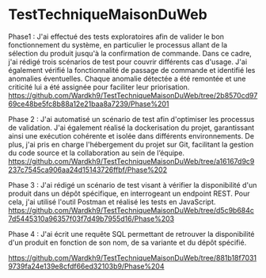 # TestTechniqueMaisonDuWeb
Phase1 :  J'ai effectué des tests exploratoires afin de valider le bon fonctionnement du système, en particulier le processus allant de la sélection du produit jusqu'à la confirmation de commande. Dans ce cadre, j'ai rédigé trois scénarios de test pour couvrir différents cas d'usage. J'ai également vérifié la fonctionnalité de passage de commande et identifié les anomalies éventuelles. Chaque anomalie détectée a été remontée et une criticité lui a été assignée pour faciliter leur priorisation.
https://github.com/Wardkh9/TestTechniqueMaisonDuWeb/tree/2b8570cd9769ce48be5fc8b88a12e21baa8a7239/Phase%201


Phase 2 : J'ai automatisé un scénario de test afin d'optimiser les processus de validation. J'ai également réalisé la dockerisation du projet, garantissant ainsi une exécution cohérente et isolée dans différents environnements. De plus, j'ai pris en charge l'hébergement du projet sur Git, facilitant la gestion du code source et la collaboration au sein de l’équipe.
https://github.com/Wardkh9/TestTechniqueMaisonDuWeb/tree/a16167d9c9237c7545ca906aa24d15143726ffbf/Phase%202


Phase 3 : J'ai rédigé un scénario de test visant à vérifier la disponibilité d'un produit dans un dépôt spécifique, en interrogeant un endpoint REST. Pour cela, j'ai utilisé l'outil Postman et réalisé les tests en JavaScript.
https://github.com/Wardkh9/TestTechniqueMaisonDuWeb/tree/d5c9b684c7d5445310a96357f03f7d49b7955d16/Phase%203


Phase 4 : J'ai écrit une requête SQL permettant de retrouver la disponibilité d'un produit en fonction de son nom, de sa variante et du dépôt spécifié.

https://github.com/Wardkh9/TestTechniqueMaisonDuWeb/tree/881b18f70319739fa24e139e8cfdf66ed32103b9/Phase%204
